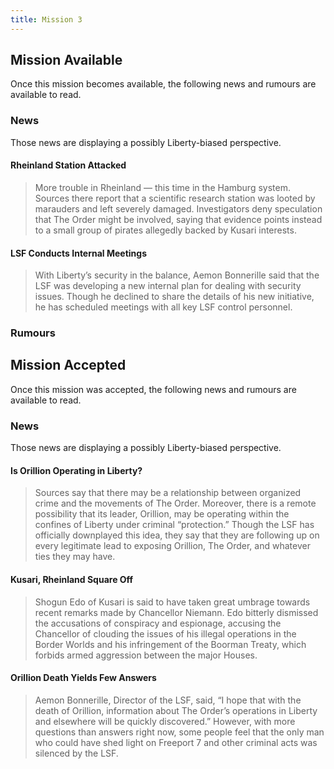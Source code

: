 ```yaml
---
title: Mission 3
---
```


## Mission Available

Once this mission becomes available, the following news and rumours are available to read.

### News
Those news are displaying a possibly Liberty-biased perspective.

#### Rheinland Station Attacked
> More trouble in Rheinland — this time in the Hamburg system. Sources there report that a scientific research station was looted by marauders and left severely damaged. Investigators deny speculation that The Order might be involved, saying that evidence points instead to a small group of pirates allegedly backed by Kusari interests.

#### LSF Conducts Internal Meetings
> With Liberty’s security in the balance, Aemon Bonnerille said that the LSF was developing a new internal plan for dealing with security issues. Though he declined to share the details of his new initiative, he has scheduled meetings with all key LSF control personnel.

### Rumours


## Mission Accepted

Once this mission was accepted, the following news and rumours are available to read.

### News
Those news are displaying a possibly Liberty-biased perspective.

#### Is Orillion Operating in Liberty?
> Sources say that there may be a relationship between organized crime and the movements of The Order. Moreover, there is a remote possibility that its leader, Orillion, may be operating within the confines of Liberty under criminal “protection.” Though the LSF has officially downplayed this idea, they say that they are following up on every legitimate lead to exposing Orillion, The Order, and whatever ties they may have.

#### Kusari, Rheinland Square Off
> Shogun Edo of Kusari is said to have taken great umbrage towards recent remarks made by Chancellor Niemann. Edo bitterly dismissed the accusations of conspiracy and espionage, accusing the Chancellor of clouding the issues of his illegal operations in the Border Worlds and his infringement of the Boorman Treaty, which forbids armed aggression between the major Houses.

#### Orillion Death Yields Few Answers
> Aemon Bonnerille, Director of the LSF, said, “I hope that with the death of Orillion, information about The Order’s operations in Liberty and elsewhere will be quickly discovered.” However, with more questions than answers right now, some people feel that the only man who could have shed light on Freeport 7 and other criminal acts was silenced by the LSF.
